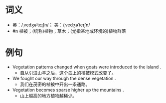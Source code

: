 # 词义
- 英：/ˌvedʒəˈteɪʃn/； 美：/ˌvedʒəˈteɪʃn/
- #n 植被；(统称)植物；草木；(尤指某地或环境的)植物群落
# 例句
- Vegetation patterns changed when goats were introduced to the island .
	- 自从引进山羊之后，这个岛上的植被模式改变了。
- We fought our way through the dense vegetation .
	- 我们在茂密的植被中开出一条通路。
- Vegetation becomes sparse higher up the mountains .
	- 山上越高的地方植物越稀少。
